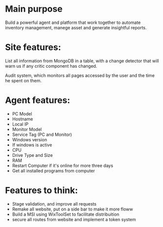 # Main purpose
Build a powerful agent and platform that work together to automate inventory management, manege asset and generate insightful reports.

# Site features:
List all information from MongoDB in a table, with a change detector that will warn us if any critic component has changed.

Audit system, which monitors all pages accessed by the user and the time he spent on them.

# Agent features:
- PC Model
- Hostname
- Local IP
- Monitor Model
- Service Tag (PC and Monitor)
- Windows version
- If windows is active
- CPU
- Drive Type and Size
- RAM
- Restart Computer if it's online for more three days
- Get all installed programs from computer

# Features to think:

- Stage validation, and improve all requests
- Remake all website, put on a side bar to make it more floww
- Build a MSI using WixToolSet to facilitate distribuition
- secure all routes from website and implement a token system
  
